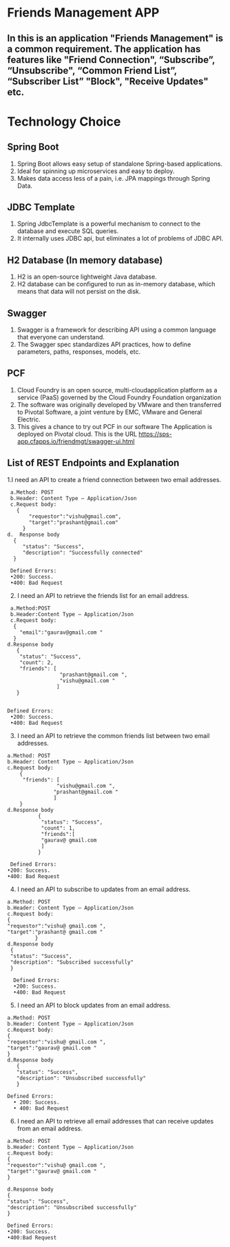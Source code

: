 # Friends Management APP

## In this is an application "Friends Management" is a common requirement. The application has features like "Friend Connection", “Subscribe”, “Unsubscribe", “Common Friend List”, “Subscriber List” "Block", "Receive Updates" etc.

# Technology Choice
## Spring Boot
1.	Spring Boot allows easy setup of standalone Spring-based applications.
2.	Ideal for spinning up microservices and easy to deploy.
3.	Makes data access less of a pain, i.e. JPA mappings through Spring Data.
## JDBC Template
1.	Spring JdbcTemplate is a powerful mechanism to connect to the database and execute SQL queries. 
2.	It internally uses JDBC api, but eliminates a lot of problems of JDBC API.
## H2 Database (In memory database)
1.	H2 is an open-source lightweight Java database. 
2.	H2 database can be configured to run as in-memory database, which means that data will not persist on the disk.
## Swagger
1.	Swagger is a framework for describing API using a common language that everyone can understand.
2.	The Swagger spec standardizes API practices, how to define parameters, paths, responses, models, etc.
## PCF
1.	Cloud Foundry is an open source, multi-cloudapplication platform as a service (PaaS) governed by the Cloud Foundry Foundation organization
2.	The software was originally developed by VMware and then transferred to Pivotal Software, a joint venture by EMC, VMware and General Electric.
3.	This gives a chance to try out PCF in our software
The Application is deployed on Pivotal cloud. This is the URL
https://sps-app.cfapps.io/friendmgt/swagger-ui.html

## List of REST Endpoints and Explanation

   1.I need an API to create a friend connection between two email addresses.

     a.Method: POST
     b.Header: Content Type – Application/Json
     c.Request body: 
       {
	       "requestor":"vishu@gmail.com",
	       "target":"prashant@gmail.com"
	     }
    d.	Response body
      {
         "status": "Success",
         "description": "Successfully connected"
      }

     Defined Errors:
     •200: Success.
     •400: Bad Request

   2. I need an API to retrieve the friends list for an email address.

     a.Method:POST
     b.Header:Content Type – Application/Json
     c.Request body: 
      {
        "email":"gaurav@gmail.com "
      }
    d.Response body
       {
        "status": "Success",
        "count": 2,
        "friends": [
                     "prashant@gmail.com ",
                     "vishu@gmail.com " 
                    ]
       }


    Defined Errors:
     •200: Success.
     •400: Bad Request

   3.	I need an API to retrieve the common friends list between two email addresses. 

    a.Method: POST
    b.Header: Content Type – Application/Json
    c.Request body: 
        {
         "friends": [
                    "vishu@gmail.com ",
                   "prashant@gmail.com "
                   ]
        }
    d.Response body
              {
               "status": "Success",
               "count": 1,
               "friends":[
               "gaurav@ gmail.com 
               ]
              }

     Defined Errors:
    •200: Success.
    •400: Bad Request

   4. I need an API to subscribe to updates from an email address.
      
    a.Method: POST
    b.Header: Content Type – Application/Json
    c.Request body:
    {
    "requestor":"vishu@ gmail.com ",
    "target":"prashant@ gmail.com "
             }
    d.Response body
     {
     "status": "Success",
     "description": "Subscribed successfully"
     }

      Defined Errors:
      •200: Success.
      •400: Bad Request

   5. I need an API to block updates from an email address.

    a.Method: POST
    b.Header: Content Type – Application/Json
    c.Request body: 
    {
    "requestor":"vishu@ gmail.com ",
    "target":"gaurav@ gmail.com "
    }
    d.Response body
       {
       "status": "Success",
       "description": "Unsubscribed successfully"
       }

    Defined Errors:
      •	200: Success.
      •	400: Bad Request

  6. I need an API to retrieve all email addresses that can receive updates from an email address.
 
    a.Method: POST
    b.Header: Content Type – Application/Json
    c.Request body:
    {
    "requestor":"vishu@ gmail.com ",
    "target":"gaurav@ gmail.com "
    }
    
    d.Response body
    {
    "status": "Success",
    "description": "Unsubscribed successfully"
    }

    Defined Errors:
    •200: Success.
    •400:Bad Request


